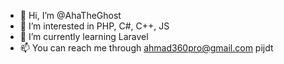 - 👋 Hi, I’m @AhaTheGhost
- 👀 I’m interested in PHP, C#, C++, JS
- 🌱 I’m currently learning Laravel
- 📫 You can reach me through ahmad360pro@gmail.com pijdt

<!---
AhaTheGhost/AhaTheGhost is a ✨ special ✨ repository because its `README.md` (this file) appears on your GitHub profile.
You can click the Preview link to take a look at your changes.
--->
